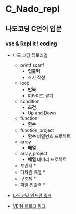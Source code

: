 # C_Nado_repl

## 나도코딩 C언어 입문

### **vsc  & Repl it !** coding

* 나도 코딩 튜토리얼
  * printf scanf
    * **입출력**
    * 조서 작성
  * loop
    * **반복**
    * 피라미드 쌓기
  * condition
    * **조건**
    * Up and Down
  * function
    * **함수**
  * function_project
    * **함수** 비밀번호 프로젝트
  * array
    * **배열**    
  * array_project
    * **배열** 대머리 프로젝트   
  * 포인터
    *     
  * 다차원 배열
    *  
  * 구조체
    *    
  * 파일 입출력
    *   


* [나도코딩 인프런 링크](https://www.inflearn.com/course/c-%ED%94%84%EB%A1%9C%EA%B7%B8%EB%9E%98%EB%B0%8D-%EA%B2%8C%EC%9E%84/dashboard)
* [VEIN 블로그 링크](http:/blog.naver.com/vein90)
